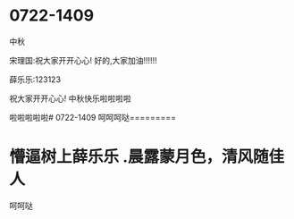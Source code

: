 
# 0722-1409
中秋

宋理国:祝大家开开心心!
好的,大家加油!!!!!!

薛乐乐:123123

祝大家开开心心! 中秋快乐啦啦啦啦

啦啦啦啦啦# 0722-1409
呵呵呵哒=========

懵逼树上薛乐乐
.晨露蒙月色，清风随佳人
=======
呵呵哒
